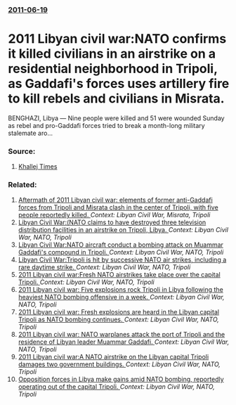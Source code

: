 ### [2011-06-19](/news/2011/06/19/index.md)

# 2011 Libyan civil war:NATO confirms it killed civilians in an airstrike on a residential neighborhood in Tripoli, as Gaddafi's forces uses artillery fire to kill rebels and civilians in Misrata.

BENGHAZI, Libya — Nine people were killed and 51 were wounded Sunday as rebel and pro-Gaddafi forces tried to break a month-long military stalemate aro...


### Source:

1. [Khallej Times](http://www.khaleejtimes.com/DisplayArticle08.asp?xfile=data/international/2011/June/international_June766.xml&section=international)

### Related:

1. [Aftermath of 2011 Libyan civil war: elements of former anti-Gaddafi forces from Tripoli and Misrata clash in the center of Tripoli, with five people reportedly killed. ](/news/2012/01/3/aftermath-of-2011-libyan-civil-war-elements-of-former-anti-gaddafi-forces-from-tripoli-and-misrata-clash-in-the-center-of-tripoli-with-fiv.md) _Context: Libyan Civil War, Misrata, Tripoli_
2. [Libyan Civil War:(NATO claims to have destroyed three television distribution facilities in an airstrike on Tripoli, Libya. ](/news/2011/07/30/libyan-civil-war-p-nato-claims-to-have-destroyed-three-television-distribution-facilities-in-an-airstrike-on-tripoli-libya.md) _Context: Libyan Civil War, NATO, Tripoli_
3. [Libyan Civil War:NATO aircraft conduct a bombing attack on Muammar Gaddafi's compound in Tripoli. ](/news/2011/06/8/libyan-civil-war-pnato-aircraft-conduct-a-bombing-attack-on-muammar-gaddafi-s-compound-in-tripoli.md) _Context: Libyan Civil War, NATO, Tripoli_
4. [Libyan Civil War:Tripoli is hit by successive NATO air strikes, including a rare daytime strike. ](/news/2011/06/7/libyan-civil-war-ptripoli-is-hit-by-successive-nato-air-strikes-including-a-rare-daytime-strike.md) _Context: Libyan Civil War, NATO, Tripoli_
5. [2011 Libyan civil war:Fresh NATO airstrikes take place over the capital Tripoli. ](/news/2011/06/10/2011-libyan-civil-war-pfresh-nato-airstrikes-take-place-over-the-capital-tripoli.md) _Context: Libyan Civil War, NATO, Tripoli_
6. [2011 Libyan civil war: Five explosions rock Tripoli in Libya following the heaviest NATO bombing offensive in a week. ](/news/2011/05/9/2011-libyan-civil-war-five-explosions-rock-tripoli-in-libya-following-the-heaviest-nato-bombing-offensive-in-a-week.md) _Context: Libyan Civil War, NATO, Tripoli_
7. [2011 Libyan civil war: Fresh explosions are heard in the Libyan capital Tripoli as NATO bombing continues. ](/news/2011/05/28/2011-libyan-civil-war-fresh-explosions-are-heard-in-the-libyan-capital-tripoli-as-nato-bombing-continues.md) _Context: Libyan Civil War, NATO, Tripoli_
8. [2011 Libyan civil war: NATO warplanes attack the port of Tripoli and the residence of Libyan leader Muammar Gaddafi. ](/news/2011/05/22/2011-libyan-civil-war-nato-warplanes-attack-the-port-of-tripoli-and-the-residence-of-libyan-leader-muammar-gaddafi.md) _Context: Libyan Civil War, NATO, Tripoli_
9. [2011 Libyan civil war:A NATO airstrike on the Libyan capital Tripoli damages two government buildings. ](/news/2011/05/17/2011-libyan-civil-war-pa-nato-airstrike-on-the-libyan-capital-tripoli-damages-two-government-buildings.md) _Context: Libyan Civil War, NATO, Tripoli_
10. [Opposition forces in Libya make gains amid NATO bombing, reportedly operating out of the capital Tripoli. ](/news/2011/05/10/opposition-forces-in-libya-make-gains-amid-nato-bombing-reportedly-operating-out-of-the-capital-tripoli.md) _Context: Libyan Civil War, NATO, Tripoli_

